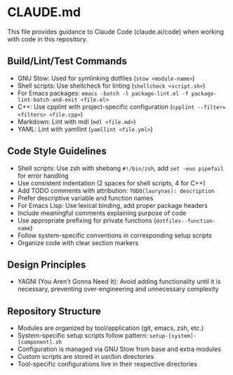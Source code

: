 # CLAUDE.md

This file provides guidance to Claude Code (claude.ai/code) when working with
code in this repository.

## Build/Lint/Test Commands

- GNU Stow: Used for symlinking dotfiles (`stow <module-name>`)
- Shell scripts: Use shellcheck for linting (`shellcheck <script.sh>`)
- For Emacs packages:
  `emacs -batch -l package-lint.el -f package-lint-batch-and-exit <file.el>`
- C++: Use cpplint with project-specific configuration
  (`cpplint --filter=<filters> <file.cpp>`)
- Markdown: Lint with mdl (`mdl <file.md>`)
- YAML: Lint with yamllint (`yamllint <file.yml>`)

## Code Style Guidelines

- Shell scripts: Use zsh with shebang `#!/bin/zsh`, add `set -euo pipefail`
  for error handling
- Use consistent indentation (2 spaces for shell scripts, 4 for C++)
- Add TODO comments with attribution: `TODO(laurynas): description`
- Prefer descriptive variable and function names
- For Emacs Lisp: Use lexical binding, add proper package headers
- Include meaningful comments explaining purpose of code
- Use appropriate prefixing for private functions
  (`dotfiles--function-name`)
- Follow system-specific conventions in corresponding setup scripts
- Organize code with clear section markers

## Design Principles

- YAGNI (You Aren't Gonna Need It): Avoid adding functionality until it is
  necessary, preventing over-engineering and unnecessary complexity

## Repository Structure

- Modules are organized by tool/application (git, emacs, zsh, etc.)
- System-specific setup scripts follow pattern:
  `setup-[system]-[component].sh`
- Configuration is managed via GNU Stow from base and extra modules
- Custom scripts are stored in usr/bin directories
- Tool-specific configurations live in their respective directories
